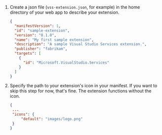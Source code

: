 1. Create a json file (`vss-extension.json`, for example) in the home directory of your web app to describe your extension.

   ```json
   {
     "manifestVersion": 1,
     "id": "sample-extension",
     "version": "0.1.0",
     "name": "My first sample extension",
     "description": "A sample Visual Studio Services extension.",
     "publisher": "fabrikam",
     "targets": [
       {
         "id": "Microsoft.VisualStudio.Services"
       }
     ]
   }
   ```

1. Specify the path to your extension's icon in your manifest.
   If you want to skip this step for now, that's fine. The extension functions without the icon.

   ```json
   {
   	...
   	"icons": {
   		"default": "images/logo.png"
   	}
   }
   ```

